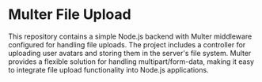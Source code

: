 # Multer File Upload
 This repository contains a simple Node.js backend with Multer middleware configured for handling file uploads. The project includes a controller for uploading user avatars and storing them in the server's file system. Multer provides a flexible solution for handling multipart/form-data, making it easy to integrate file upload functionality into Node.js applications.
